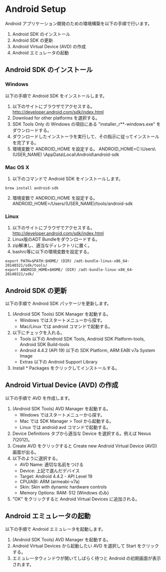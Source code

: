 # Android Setup

Android アプリケーション開発のための環境構築を以下の手順で行います。

1. Android SDK のインストール
2. Android SDK の更新
3. Android Virtual Device (AVD) の作成
4. Android エミュレータの起動

## Android SDK のインストール

### Windows

以下の手順で Android SDK をインストールします。

1. 以下のサイトにブラウザでアクセスする。
http://developer.android.com/sdk/index.html
2. Download for other platforms を選択する。
3. SDK Tools Only の Windows の項目にある "installer_r**-windows.exe" をダウンロードする。
4. ダウンロードしたインストーラを実行して、その指示に従ってインストールを完了する。
5. 環境変数で ANDROID_HOME を設定する。
ANDROID_HOME=C:\Users\ (USER_NAME) \AppData\Local\Android\android-sdk

### Mac OS X

1. 以下のコマンドで Android SDK をインストールします。  
```
brew install android-sdk
```  
2. 環境変数で ANDROID_HOME を設定する。  
ANDROID_HOME=/Users/(USER_NAME)/tools/android-sdk

### Linux

1. 以下のサイトにブラウザでアクセスする。
http://developer.android.com/sdk/index.html
2. Linux版のADT Bundleをダウンロードする。
3. zip解凍し、適当なディレクトリに置く。
4. bashrc等に以下の環境変数を設定する。

```
export PATH=$PATH:$HOME/ (DIR) /adt-bundle-linux-x86_64-20140321/sdk/tools/
export ANDROID_HOME=$HOME/ (DIR) /adt-bundle-linux-x86_64-20140321/sdk/
```

## Android SDK の更新

以下の手順で Android SDK パッケージを更新します。

1. (Android SDK Tools) SDK Manager を起動する。
    - Windows ではスタートメニューから探す。
    - Mac/Linux では android コマンドで起動する。
2. 以下にチェックを入れる。
    - Tools 以下の Android SDK Tools, Android SDK Platform-tools, Android SDK Build-tools
    - Android 4.4.2 (API 19) 以下の SDK Platform, ARM EABI v7a System Image
    - Extras 以下の Android Support Library
3. Install * Packages をクリックしてインストールする。


## Android Virtual Device (AVD) の作成

以下の手順で AVD を作成します。

1. (Android SDK Tools) AVD Manager を起動する。
    - Windows ではスタートメニューから探す。
    - Mac では SDK Manager > Tool から起動する。
    - Linux では android avd コマンドで起動する。
2. Device Definitions タブから適当な Device を選択する。例えば Nexus 7(2012)。
3. Create AVD をクリックすると Create new Android Virtual Device (AVD) 画面が出る。
4. 以下のように選択する。
    - AVD Name: 適切な名前をつける
    - Device: 上記で選んだデバイス
    - Target: Android 4.4.2 - API Level 19
    - CPU/ABI: ARM (armeabi-v7a)
    - Skin: Skin with dynamic hardware controls
    - Memory Options: RAM: 512 (Windows のみ)
5. "OK" をクリックすると Android Virtual Devices に追加される。


## Android エミュレータの起動

以下の手順で Android エミュレータを起動します。

1. (Android SDK Tools) AVD Manager を起動する。
2. Android Virtual Devices から起動したい AVD を選択して Start をクリックする。
3. エミュレータウィンドウが開いてしばらく待つと Android の初期画面が表示されます。
